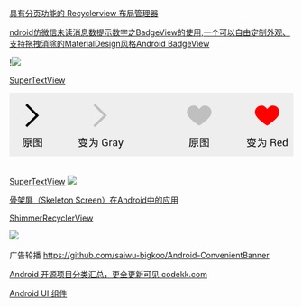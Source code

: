 [具有分页功能的 Recyclerview 布局管理器](https://github.com/GcsSloop/pager-layoutmanager)


[ndroid仿微信未读消息数提示数字之BadgeView的使用,一个可以自由定制外观、支持拖拽消除的MaterialDesign风格Android BadgeView](https://github.com/qstumn/BadgeView)


!![](https://github.com/qstumn/BadgeView/raw/master/demo_gif.gif?raw=true)


[SuperTextView](https://github.com/chenBingX/SuperTextView)

![](https://raw.githubusercontent.com/chenBingX/img/master/stv/%E7%9D%80%E8%89%B2.png)
![]()


[SuperTextView](https://github.com/lygttpod/SuperTextView)
![](https://camo.githubusercontent.com/858932c75508773ecdb50a884804841962a0ddc7/687474703a2f2f6f736e6f65783676662e626b742e636c6f7564646e2e636f6d2f737570657274657874766965772e6a7067)



[骨架屏（Skeleton Screen）在Android中的应用](https://juejin.im/post/5c789a4ce51d457c042d3b31)

[ShimmerRecyclerView](https://github.com/sharish/)

![](https://github.com/sharish/ShimmerRecyclerView/raw/master/screenshots/list_demo.gif)

广告轮播
https://github.com/saiwu-bigkoo/Android-ConvenientBanner


[Android 开源项目分类汇总，更全更新可见 codekk.com](https://github.com/Trinea/android-open-project)

[ Android UI 组件](https://www.oschina.net/project/tag/342/android-ui?lang=0&os=0&sort=view&p=1)
